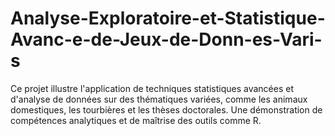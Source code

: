 # Analyse-Exploratoire-et-Statistique-Avanc-e-de-Jeux-de-Donn-es-Vari-s
Ce projet illustre l'application de techniques statistiques avancées et d'analyse de données sur des thématiques variées, comme les animaux domestiques, les tourbières et les thèses doctorales. Une démonstration de compétences analytiques et de maîtrise des outils comme R.
